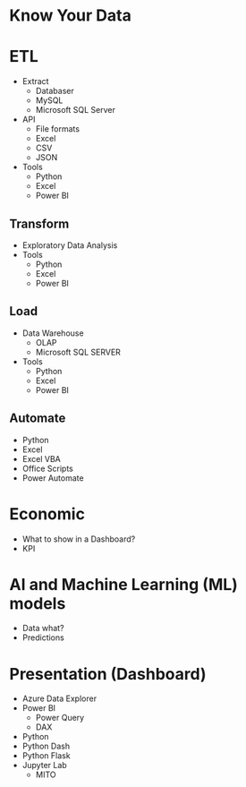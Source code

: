 # Know Your Data

# ETL
- Extract
    - Databaser
    - MySQL
    - Microsoft SQL Server
- API
    - File formats
    - Excel
    - CSV
    - JSON
- Tools
    - Python
    - Excel
    - Power BI

## Transform
- Exploratory Data Analysis
- Tools
    - Python
    - Excel
    - Power BI

## Load
- Data Warehouse
    - OLAP
    - Microsoft SQL SERVER
- Tools
    - Python
    - Excel
    - Power BI

## Automate
- Python
- Excel
- Excel VBA
- Office Scripts
- Power Automate

# Economic
- What to show in a Dashboard?
- KPI

# AI and Machine Learning (ML) models
- Data what?
- Predictions

# Presentation (Dashboard)
- Azure Data Explorer
- Power BI
    - Power Query
    - DAX
- Python
- Python Dash
- Python Flask
- Jupyter Lab
    - MITO